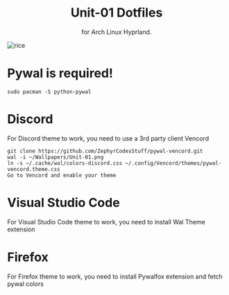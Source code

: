 <h1 align="center">Unit-01 Dotfiles</h1>


<p align="center">for Arch Linux Hyprland.</p>

![rice](https://github.com/jajooo/unit02_dotfiles/assets/93209510/173bfe75-10a6-4e6a-8359-62180ca82a83)

# Pywal is required!

```
sudo pacman -S python-pywal
```

# Discord
<p>For Discord theme to work, you need to use a 3rd party client Vencord</p>

```
git clone https://github.com/ZephyrCodesStuff/pywal-vencord.git
wal -i ~/Wallpapers/Unit-01.png
ln -s ~/.cache/wal/colors-discord.css ~/.config/Vencord/themes/pywal-vencord.theme.css
Go to Vencord and enable your theme
```

# Visual Studio Code
<p>For Visual Studio Code theme to work, you need to install Wal Theme extension</p>

# Firefox
<p>For Firefox theme to work, you need to install Pywalfox extension and fetch pywal colors</p>
